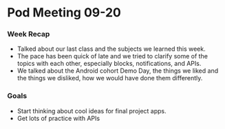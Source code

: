  # Pod Meeting 09-20

### Week Recap
* Talked about our last class and the subjects we learned this week.
* The pace has been quick of late and we tried to clarify some of the topics with each other, especially blocks, notifications, and APIs.
* We talked about the Android cohort Demo Day, the things we liked and the things we disliked, how we would have done them differently.

### Goals
* Start thinking about cool ideas for final project apps.
* Get lots of practice with APIs

